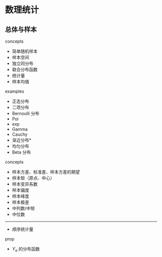 # 数理统计

## 总体与样本

concepts

- 简单随机样本
- 样本空间
- 独立同分布
- 联合分布函数
- 统计量
- 样本均值

examples

- 正态分布
- 二项分布
- Bernoulli 分布
- Poi
- exp
- Gamma
- Cauchy
- 渐近分布*
- 均匀分布
- Beta 分布

concepts

- 样本方差、标准差、样本方差的期望
- 样本矩（原点、中心）
- 样本变异系数
- 样本偏度
- 样本峰度
- 样本极差
- 中列数/中矩
- 中位数

---

- 顺序统计量

prop

- $Y_\alpha$ 的分布函数
